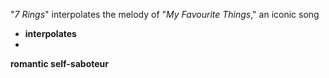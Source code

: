 "*7 Rings*" interpolates the melody of "*My Favourite Things*," an iconic song

* **interpolates** 
* 

**romantic self-saboteur**